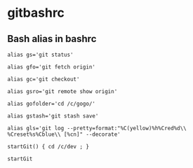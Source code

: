 # gitbashrc

## Bash alias in bashrc
`alias gs='git status'`

`alias gfo='git fetch origin'`

`alias gc='git checkout'`

`alias gsro='git remote show origin'`

`alias gofolder='cd /c/gogo/'`

`alias gstash='git stash save'`

`alias gls='git log --pretty=format:"%C(yellow)%h%Cred%d\\ %Creset%s%Cblue\\ [%cn]" --decorate'`

`startGit() { cd /c/dev ; }`

`startGit`


